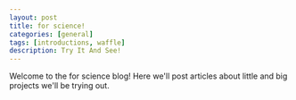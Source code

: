 ```yaml
---
layout: post
title: for science!
categories: [general]
tags: [introductions, waffle]
description: Try It And See!
---
```


Welcome to the for science blog! Here we'll post articles about little and big
projects we'll be trying out.
